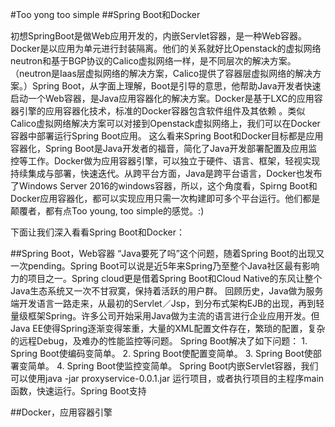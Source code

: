 #Too yong too simple
##Spring Boot和Docker

初想SpringBoot是做Web应用开发的，内嵌Servlet容器，是一种Web容器。Docker是以应用为单元进行封装隔离。他们的关系就好比Openstack的虚拟网络neutron和基于BGP协议的Calico虚拟网络一样，是不同层次的解决方案。（neutron是Iaas层虚拟网络的解决方案，Calico提供了容器层虚拟网络的解决方案。）Spring Boot，从字面上理解，Boot是引导的意思，他帮助Java开发者快速启动一个Web容器，是Java应用容器化的解决方案。Docker是基于LXC的应用容器引擎的应用容器化技术，标准的Docker容器包含软件组件及其依赖 。类似Calico虚拟网络解决方案可以对接到Openstack虚拟网络上，我们可以在Docker容器中部署运行Spring Boot应用。
这么看来Spring Boot和Docker目标都是应用容器化，Spring Boot是Java开发者的福音，简化了Java开发部署配置及应用监控等工作。Docker做为应用容器引擎，可以独立于硬件、语言、框架，轻视实现持续集成与部署，快速迭代。从跨平台方面，Java是跨平台语言，Docker也发布了Windows Server 2016的windows容器，所以，这个角度看，Spirng Boot和Docker应用容器化，都可以实现应用只需一次构建即可多个平台运行。他们都是颠覆者，都有点Too young, too simple的感觉。:)

下面让我们深入看看Spring Boot和Docker：

##Spring Boot，Web容器
“Java要死了吗”这个问题，随着Spring Boot的出现又一次pending。Spring Boot可以说是近5年来Spring乃至整个Java社区最有影响力的项目之一。Spring cloud更是借着Spring Boot和Cloud Native的东风让整个Java生态系统又一次不甘寂寞，保持着活跃的用户群。
回顾历史，Java做为服务端开发语言一路走来，从最初的Servlet／Jsp，到分布式架构EJB的出现，再到轻量级框架Spring。许多公司开始采用Java做为主流的语言进行企业应用开发。但Java EE使得Spring逐渐变得笨重，大量的XML配置文件存在，繁琐的配置，复杂的远程Debug，及难办的性能监控等问题。
Spring Boot解决了如下问题：
	1. Spring Boot使编码变简单。
	2. Spring Boot使配置变简单。
	3. Spring Boot使部署变简单。
	4. Spring Boot使监控变简单。
Spring Boot内嵌Servlet容器，我们可以使用java -jar proxyservice-0.0.1.jar 运行项目，或者执行项目的主程序main函数，快速运行。Spring Boot支持










##Docker，应用容器引擎